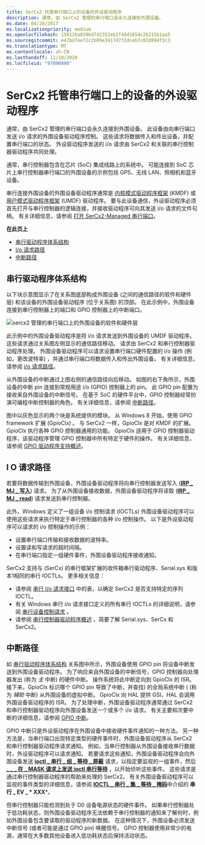 ```yaml
---
title: SerCx2 托管串行端口上的设备的外设驱动程序
description: 通常，由 SerCx2 管理的串行端口会永久连接到外围设备。
ms.date: 04/20/2017
ms.localizationpriority: medium
ms.openlocfilehash: 15812ba0396d7d2352eb2f40d1654c26215b1aa5
ms.sourcegitcommit: e47bd7eef2c2b89e3417d7f2dceb7c03d894f3c3
ms.translationtype: MT
ms.contentlocale: zh-CN
ms.lasthandoff: 12/10/2020
ms.locfileid: "97090890"
---
```

# <a name="peripheral-drivers-for-devices-on-sercx2-managed-serial-ports"></a>SerCx2 托管串行端口上的设备的外设驱动程序

通常，由 SerCx2 管理的串行端口会永久连接到外围设备。 此设备由向串行端口发送 i/o 请求的外围设备驱动程序控制。 这些请求将数据传入和传出设备，并配置串行端口的状态。 外设驱动程序发送的 i/o 请求由 SerCx2 和关联的串行控制器驱动程序共同处理。

通常，串行控制器包含在芯片 (SoC) 集成线路上的系统中。 可能连接到 SoC 芯片上串行控制器串行端口的外围设备的示例包括 GPS、无线 LAN、照相机和蓝牙设备。

串行连接外围设备的外围设备驱动程序通常是 [内核模式驱动程序框架](../wdf/index.md) (KMDF) 或 [用户模式驱动程序框架](../wdf/overview-of-the-umdf.md) (UMDF) 驱动程序。 要与此设备通信，外设驱动程序必须首先打开与串行控制器的逻辑连接，并接收驱动程序可向其发送 i/o 请求的文件句柄。 有关详细信息，请参阅 [打开 SerCx2-Managed 串行端口](opening-a-sercx2-managed-serial-port.md)。

**在此页上**

- [串行驱动程序体系结构](#serial-driver-architecture)
- [I/o 请求路径](#i-o-request-path)
- [中断路径](#interrupt-path)

## <a name="serial-driver-architecture"></a>串行驱动程序体系结构

以下块示意图显示了在关系图底部构成外围设备 (之间的通信路径的软件和硬件层) 和该设备的外围设备驱动程序 (位于关系图) 的顶部。 在此示例中，外围设备连接到串行控制器上的端口和 GPIO 控制器上的中断端口。

![sercx2 管理的串行端口上的外围设备的软件和硬件层](images/seriallayers.png)

此示例中的外围设备驱动程序是将 i/o 请求发送到外围设备的 UMDF 驱动程序。 这些请求通过关系图左侧显示的通信路径移动。 请求由 SerCx2 和串行控制器驱动程序处理。 外围设备驱动程序可以请求设置串行端口硬件配置的 i/o 操作 (例如，更改波特率) ，并通过串行端口将数据传入和传出外围设备。 有关详细信息，请参阅 [i/o 请求路径](#i-o-request-path)。

从外围设备的中断通过上图右侧的通信路径向后移动。 如图的右下角所示，外围设备的中断 pin 连接到常规用途 i/o (GPIO) 控制器上的 pin。 此 GPIO pin 配置为接收来自外围设备的中断信号。 在基于 SoC 的硬件平台中，GPIO 控制器经常扮演可编程中断控制器的角色。 有关详细信息，请参阅 [中断路径](#interrupt-path)。

图中以灰色显示的两个块是系统提供的模块。 从 Windows 8 开始，使用 GPIO framework 扩展 (GpioClx) 。 与 SerCx2 一样，GpioClx 是对 KMDF 的扩展。 GpioClx 执行各种 GPIO 控制器通用的功能。 GpioClx 适用于 GPIO 控制器驱动程序，该驱动程序管理 GPIO 控制器中所有特定于硬件的操作。 有关详细信息，请参阅 [GPIO 驱动程序支持概述](../gpio/gpio-driver-support-overview.md)。

## <a name="i-o-request-path"></a>I O 请求路径

若要将数据传输到外围设备，外围设备驱动程序将向串行控制器发送写入 ([**IRP \_ MJ \_ 写入**](/previous-versions/ff546904(v=vs.85))) 请求。 为了从外围设备接收数据，外围设备驱动程序将读取 ([**IRP \_ MJ \_ read**](/previous-versions/ff546883(v=vs.85))) 请求发送到串行控制器。

此外，Windows 定义了一组设备 i/o 控制请求 (IOCTLs) 外围设备驱动程序可以使用这些请求来执行特定于串行控制器的各种 i/o 控制操作。 以下是外设驱动程序可以请求的 i/o 控制操作的示例：

- 设置串行端口传输和接收数据的波特率。
- 设置读和写请求的超时间隔。
- 在串行端口指定一组硬件事件，外围设备驱动程序接收通知。

SerCx2 支持与 (SerCx) 的串行框架扩展的收件箱串行驱动程序、Serial.sys 和版本1相同的串行 IOCTLs。 更多相关信息：

- 请参阅 [串行 I/o 请求接口](serial-i-o-request-interface.md) 中的表，以确定 SerCx2 是否支持特定的序列 IOCTL。
- 有关 Windows 串行 i/o 请求接口定义的所有串行 IOCTLs 的详细说明，请参阅 [串行设备控制请求](/windows-hardware/drivers/ddi/ntddser) 。
- 请参阅 [串行控制器驱动程序概述](serial-drivers-overview.md) ，简要了解 Serial.sys、SerCx 和 SerCx2。

## <a name="interrupt-path"></a>中断路径

如 [串行驱动程序体系结构](#serial-driver-architecture) 关系图中所示，外围设备使用 GPIO pin 将设备中断发送到外围设备驱动程序。 为了响应来自外围设备的中断信号，GPIO 控制器向处理器发出 (称为 *主* 中断) 的硬件中断。 操作系统将此中断定向到 GpioClx 的 ISR。 接下来，GpioClx 标识哪个 GPIO pin 导致了中断，并查找) 的全局系统中断 ( (称为 *辅助* 中断) 从外围设备的虚拟中断。 GpioClx 向 HAL 提供 GSI，HAL 会调用外围设备驱动程序的 ISR。 为了处理中断，外围设备驱动程序通常通过 SerCx2 和串行控制器驱动程序向外围设备发送一个或多个 i/o 请求。 有关主要和次要中断的详细信息，请参阅 [GPIO 中断](../gpio/gpio-interrupts.md)。

GPIO 中断只是外设驱动程序在外围设备中接收硬件事件通知的一种方法。 另一种方法是，当串行端口出现特定类型的硬件事件时，外围设备驱动程序从 SerCx2 和串行控制器驱动程序请求通知。 例如，当串行控制器从外围设备接收串行数据时，外设驱动程序可以请求通知。 若要请求这些通知，外围设备驱动程序会向外围设备发送 [**ioctl \_ 串行 \_ 组 \_ 等待 \_ 屏蔽**](/windows-hardware/drivers/ddi/ntddser/ni-ntddser-ioctl_serial_set_wait_mask) 请求，以指定要监视的一组事件，然后 [**\_ \_ \_ 在 \_ MASK 请求上发送 ioctl 串行等待**](/windows-hardware/drivers/ddi/ntddser/ni-ntddser-ioctl_serial_wait_on_mask) ，以开始侦听这些事件。 这些请求是通过串行控制器驱动程序的帮助来处理的 SerCx2。 有关外围设备驱动程序可以监视的事件类型的详细信息，请参阅 [**IOCTL \_ 串行 \_ 集 \_ 等待 \_ 掩码**](/windows-hardware/drivers/ddi/ntddser/ni-ntddser-ioctl_serial_set_wait_mask)中介绍的 **串行 \_ EV \_ * XXX***。

但串行控制器只能检测到处于 D0 设备电源状态的硬件事件。 如果串行控制器处于低功耗状态，则外围设备驱动程序无法依赖于串行控制器的通知来了解何时，例如外围设备包含要读取的驱动程序的新数据。 在这种情况下，外围设备必须发送中断信号 (或者可能是通过 GPIO pin) 唤醒信号。 GPIO 控制器使用非常少的电源，通常在大多数其他设备进入低功耗状态后保持活动状态。
